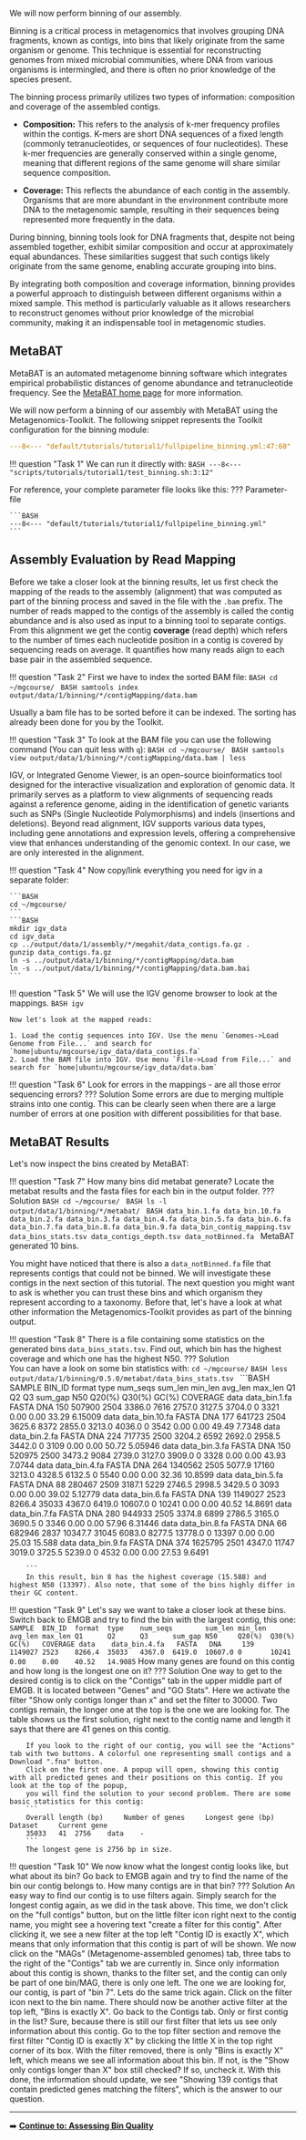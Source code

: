 
We will now perform binning of our assembly.

Binning is a critical process in metagenomics that involves grouping DNA fragments, known as contigs,
into bins that likely originate from the same organism or genome.
This technique is essential for reconstructing genomes from mixed microbial communities,
where DNA from various organisms is intermingled,
and there is often no prior knowledge of the species present.

The binning process primarily utilizes two types of information: composition and coverage of the assembled contigs.

 * **Composition:** This refers to the analysis of k-mer frequency profiles within the contigs. K-mers are short DNA sequences of a fixed length (commonly tetranucleotides, or sequences of four nucleotides). These k-mer frequencies are generally conserved within a single genome, meaning that different regions of the same genome will share similar sequence composition.

 * **Coverage:** This reflects the abundance of each contig in the assembly. Organisms that are more abundant in the environment contribute more DNA to the metagenomic sample,
resulting in their sequences being represented more frequently in the data.

During binning, binning tools look for DNA fragments that, despite not being assembled together,
exhibit similar composition and occur at approximately equal abundances.
These similarities suggest that such contigs likely originate from the same genome,
enabling accurate grouping into bins.

By integrating both composition and coverage information, 
binning provides a powerful approach to distinguish between different organisms within a mixed sample. This method is particularly valuable as it allows researchers to reconstruct genomes without prior knowledge of the microbial community, making it an indispensable tool in metagenomic studies.


## MetaBAT

MetaBAT is an automated metagenome binning software
which integrates empirical probabilistic distances of genome abundance
and tetranucleotide frequency. See the [MetaBAT home page](https://bitbucket.org/berkeleylab/metabat) for more information.
  
We will now perform a binning of our assembly with MetaBAT using the Metagenomics-Toolkit.
The following snippet represents the Toolkit configuration for the binning module:

```YAML linenums="1" title="Binning Configuration File Snippet 1"
---8<--- "default/tutorials/tutorial1/fullpipeline_binning.yml:47:60"
```

!!! question "Task 1"
    We can run it directly with:
    ```BASH
    ---8<--- "scripts/tutorials/tutorial1/test_binning.sh:3:12"
    ```

For reference, your complete parameter file looks like this:
??? Parameter-file

    ```BASH
    ---8<--- "default/tutorials/tutorial1/fullpipeline_binning.yml"
    ```    

## Assembly Evaluation by Read Mapping

Before we take a closer look at the binning results, 
let us first check the mapping of the reads to the assembly (alignment) that was computed as part of the binning process and saved in the file with the `.bam` prefix.
The number of reads mapped to the contigs of the assembly is called the contig abundance and is also used as input to a binning tool to separate contigs.
From this alignment we get the contig **coverage** (read depth) which refers to the number of times each nucleotide position in a contig is covered by sequencing reads on average.
It quantifies how many reads align to each base pair in the assembled sequence.

!!! question "Task 2"
    First we have to index the sorted BAM file:
    ```BASH
    cd ~/mgcourse/
    ```
    ```BASH
    samtools index output/data/1/binning/*/contigMapping/data.bam
    ```

Usually a bam file has to be sorted before it can be indexed. The sorting has already been done for you by the Toolkit.
    
!!! question "Task 3"
    To look at the BAM file you can use the following command (You can quit less with `q`):
    ```BASH
    cd ~/mgcourse/
    ```
    ```BASH
    samtools view output/data/1/binning/*/contigMapping/data.bam | less
    ```

IGV, or Integrated Genome Viewer, is an open-source bioinformatics tool designed for the interactive visualization and exploration of genomic data.
It primarily serves as a platform to view alignments of sequencing reads against a reference genome,
aiding in the identification of genetic variants such as SNPs (Single Nucleotide Polymorphisms) and indels (insertions and deletions).
Beyond read alignment, IGV supports various data types, including gene annotations and expression levels, 
offering a comprehensive view that enhances understanding of the genomic context.
In our case, we are only interested in the alignment.
    
!!! question "Task 4"
    Now copy/link everything you need for igv in a separate folder:
    
    ```BASH
    cd ~/mgcourse/
    ```
    ```BASH
    mkdir igv_data
    cd igv_data
    cp ../output/data/1/assembly/*/megahit/data_contigs.fa.gz .
    gunzip data_contigs.fa.gz
    ln -s ../output/data/1/binning/*/contigMapping/data.bam
    ln -s ../output/data/1/binning/*/contigMapping/data.bam.bai
    ```
       
!!! question "Task 5"
    We will use the IGV genome browser to look at the mappings.
    ```BASH
    igv
    ```
    
    Now let's look at the mapped reads:
    
    1. Load the contig sequences into IGV. Use the menu `Genomes->Load Genome from File...` and search for `home|ubuntu/mgcourse/igv_data/data_contigs.fa`
    2. Load the BAM file into IGV. Use menu `File->Load from File...` and search for `home|ubuntu/mgcourse/igv_data/data.bam`
    
!!! question "Task 6"
    Look for errors in the mappings - are all those error sequencing errors?
    ??? Solution
        Some errors are due to merging multiple strains into one contig. This can be clearly seen 
        when there are a large number of errors at one position with different possibilities for that base.

## MetaBAT Results

Let's now inspect the bins created by MetaBAT:

!!! question "Task 7"
    How many bins did metabat generate? Locate the metabat results and the fasta files for each bin in the output folder.
    ??? Solution
        ```BASH
        cd ~/mgcourse/
        ```
        ```BASH
        ls -l output/data/1/binning/*/metabat/
        ```
        ```BASH
        data_bin.1.fa
        data_bin.10.fa
        data_bin.2.fa
        data_bin.3.fa
        data_bin.4.fa
        data_bin.5.fa
        data_bin.6.fa
        data_bin.7.fa
        data_bin.8.fa
        data_bin.9.fa
        data_bin_contig_mapping.tsv
        data_bins_stats.tsv
        data_contigs_depth.tsv
        data_notBinned.fa
        ```
        MetaBAT generated 10 bins.

You might have noticed that there is also a `data_notBinned.fa` file that represents contigs that could not be binned. We will investigate these contigs in the
next section of this tutorial.
The next question you might want to ask is whether you can trust these bins and which organism they represent according to a taxonomy.
Before that, let's have a look at what other information the Metagenomics-Toolkit provides as part of the binning output.

!!! question "Task 8"
    There is a file containing some statistics on the generated bins `data_bins_stats.tsv`. 
    Find out, which bin has the highest coverage and which one has the highest N50.
    ??? Solution    
        You can have a look on some bin statistics with:
        ```
        cd ~/mgcourse/
        ```
        ```BASH
        less output/data/1/binning/0.5.0/metabat/data_bins_stats.tsv
        ```
        ```BASH
        SAMPLE  BIN_ID  format  type    num_seqs        sum_len min_len avg_len max_len Q1      Q2      Q3      sum_gap N50     Q20(%)  Q30(%)  GC(%)   COVERAGE
        data    data_bin.1.fa   FASTA   DNA     150     507900  2504    3386.0  7616    2757.0  3127.5  3704.0  0       3321    0.00    0.00    33.29   6.15009
        data    data_bin.10.fa  FASTA   DNA     177     641723  2504    3625.6  8372    2855.0  3213.0  4036.0  0       3542    0.00    0.00    49.49   7.7348
        data    data_bin.2.fa   FASTA   DNA     224     717735  2500    3204.2  6592    2692.0  2958.5  3442.0  0       3109    0.00    0.00    50.72   5.05946
        data    data_bin.3.fa   FASTA   DNA     150     520975  2500    3473.2  9084    2739.0  3127.0  3909.0  0       3328    0.00    0.00    43.93   7.0744
        data    data_bin.4.fa   FASTA   DNA     264     1340562 2505    5077.9  17160   3213.0  4328.5  6132.5  0       5540    0.00    0.00    32.36   10.8599
        data    data_bin.5.fa   FASTA   DNA     88      280467  2509    3187.1  5229    2746.5  2998.5  3429.5  0       3093    0.00    0.00    39.02   5.12779
        data    data_bin.6.fa   FASTA   DNA     139     1149027 2523    8266.4  35033   4367.0  6419.0  10607.0 0       10241   0.00    0.00    40.52   14.8691
        data    data_bin.7.fa   FASTA   DNA     280     944933  2505    3374.8  6899    2786.5  3165.0  3690.5  0       3346    0.00    0.00    57.96   6.31446
        data    data_bin.8.fa   FASTA   DNA     66      682946  2837    10347.7 31045   6083.0  8277.5  13778.0 0       13397   0.00    0.00    25.03   15.588
        data    data_bin.9.fa   FASTA   DNA     374     1625795 2501    4347.0  11747   3019.0  3725.5  5239.0  0       4532    0.00    0.00    27.53   9.6491

        ```
        In this result, bin 8 has the highest coverage (15.588) and highest N50 (13397). Also note, that some of the bins highly differ in their GC content.

!!! question "Task 9"
    Let's say we want to take a closer look at these bins. Switch back to EMGB and try to find the bin with the largest contig, this one:
    ```
    SAMPLE  BIN_ID  format  type    num_seqs        sum_len min_len avg_len max_len Q1      Q2      Q3      sum_gap N50     Q20(%)  Q30(%)  GC(%)   COVERAGE
    data    data_bin.4.fa   FASTA   DNA     139     1149027 2523    8266.4  35033   4367.0  6419.0  10607.0 0       10241   0.00    0.00    40.52   14.9085
    ```
    How many genes are found on this contig and how long is the longest one on it?
    ??? Solution 
        One way to get to the desired contig is to click on the "Contigs" tab in the upper middle part of EMGB. It is located between "Genes" and "GO Stats".
        Here we activate the filter "Show only contigs longer than x" and set the filter to 30000. Two contigs remain, the longer one at the top is the one we are looking for. 
        The table shows us the first solution, right next to the contig name and length it says that there are 41 genes on this contig.        

        If you look to the right of our contig, you will see the "Actions" tab with two buttons. A colorful one representing small contigs and a Download ".fna" button.
        Click on the first one. A popup will open, showing this contig with all predicted genes and their positions on this contig. If you look at the top of the popup, 
        you will find the solution to your second problem. There are some basic statistics for this contig:
        ```
        Overall length (bp) 	Number of genes 	Longest gene (bp) 	Dataset 	Current gene
        35033 	41 	2756 	data 	-   
        ```
        The longest gene is 2756 bp in size.

!!! question "Task 10"
    We now know what the longest contig looks like, but what about its bin? Go back to EMGB again and try to find the name of the bin our contig belongs to.
    How many contigs are in that bin?
    ??? Solution
        An easy way to find our contig is to use filters again. Simply search for the longest contig again, as we did in the task above. This time, we don't click on the "full contigs" 
        button, but on the little filter icon right next to the contig name, you might see a hovering text "create a filter for this contig".
        After clicking it, we see a new filter at the top left "Contig ID is exactly X", which means that only information that this contig is part of will be shown.
        We now click on the "MAGs" (Metagenome-assembled genomes) tab, three tabs to the right of the "Contigs" tab we are currently in. Since only information about this contig is shown, 
        thanks to the filter set, and the contig can only be part of one bin/MAG, there is only one left. The one we are looking for, our contig, is part of "bin 7".
        Lets do the same trick again. Click on the filter icon next to the bin name. There should now be another active filter at the top left, "Bins is exactly X".
        Go back to the Contigs tab. Only or first contig in the list? Sure, because there is still our first filter that lets us see only information about this contig.
        Go to the top filter section and remove the first filter "Contig ID is exactly X" by clicking the little X in the top right corner of its box. With the filter removed, 
        there is only "Bins is exactly X" left, which means we see all information about this bin. If not, is the "Show only contigs longer than X" box still checked? If so, uncheck it. 
        With this done, the information should update, we see "Showing 139 contigs that contain predicted genes matching the filters", which is the answer to our question. 

---

➡️ [**Continue to: Assessing Bin Quality**](./bin_quality.md)

